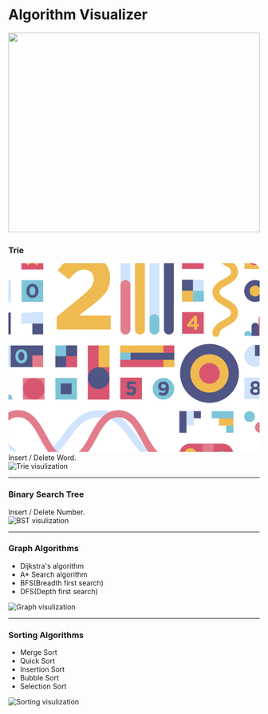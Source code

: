 # Algorithm Visualizer
<div><img src="https://media2.giphy.com/media/6wa5vuYvetU1Jibm13/giphy.gif?cid=ecf05e47ot9ej3657scll8evgmu0okov4ehohagfunabol8j&rid=giphy.gif&ct=g" height="400px" width="100%"></div>
<h3>Trie</h3>
<img src="https://github.com/Sayan-Maity/Algorithm-Visualizer/blob/main/assets/banner2-modified.png" >
Insert / Delete Word.
<div>
  <img src="images/trie.png" alt="Trie visulization" width=48% />
</div>
<hr>

<h3>Binary Search Tree</h3>
Insert / Delete Number.
<div>
  <img src="images/bst.png" alt="BST visulization" width=48% />
</div>
<hr>

<h3>Graph Algorithms</h3>
<ul> 
  <li>Dijkstra's algorithm</li>
  <li>A* Search algorithm</li>
  <li>BFS(Breadth first search)</li>
  <li>DFS(Depth first search)</li>
</ul>
<div> 
  <img src="images/path_finding.png" alt="Graph visulization" width=48% />
</div>
<hr>

<h3>Sorting Algorithms</h3>
<ul> 
  <li>Merge Sort</li>
  <li>Quick Sort</li>
  <li>Insertion Sort</li>
  <li>Bubble Sort</li>
  <li>Selection Sort</li>
</ul>
<div>
  <img src="images/sorting.png" alt="Sorting visulization" width=48%/>
</div>
